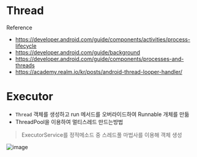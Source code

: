 # Thread

Reference
- https://developer.android.com/guide/components/activities/process-lifecycle
- https://developer.android.com/guide/background
- https://developer.android.com/guide/components/processes-and-threads
- https://academy.realm.io/kr/posts/android-thread-looper-handler/

# Executor

- `Thread` 객체를 생성하고 run 메서드를 오버라이드하여 Runnable 개체를 만듦
- ThreadPool을 이용하여 멀티스레드 만드는방법
> ExecutorService를 정적메소드 중 스레드풀 마법사를 이용해 객체 생성

![image](https://user-images.githubusercontent.com/5853404/111360414-0fb87b00-86d0-11eb-8ed2-748f37e22ee8.png)
